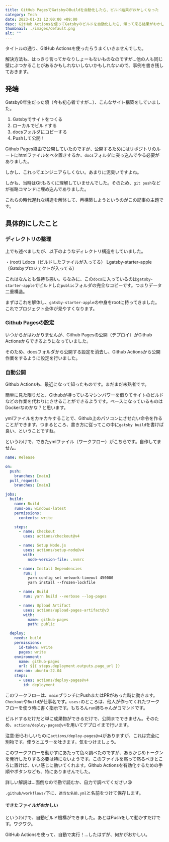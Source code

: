 ```yaml
---
title: GitHub PagesでGatsbyのBuildを自動化したら、ビルド結果がおかしくなった
category: Tech
date: 2023-01-31 12:00:00 +09:00
desc: GitHub Actionsを使ってGatsbyのビルドを自動化したら、帰って来る結果がおかしくなったので解決していきました。
thumbnail: ./images/default.png
alt: ""
---
```

タイトルの通り、GitHub Actionsを使ったらうまくいきませんでした。

解決方法も、はっきり言ってかなりしょーもないものなのですが…他の人も同じ壁にぶつかることがあるかもしれないしないかもしれないので、事例を書き残しておきます。

## 発端

Gatsby0年生だった頃（今も初心者ですが…）、こんなサイト構築をしていました。

1. Gatsbyでサイトをつくる
2. ローカルでビルドする
3. docsフォルダにコピーする
4. Pushして公開！

Github Pages経由で公開していたのですが、公開するためにはリポジトリのルートにhtmlファイルをベタ置きするか、`docs`フォルダに突っ込んでやる必要がありました。

しかし、これってエンジニアらしくない。あまりに泥臭いですよね。

しかも、当時はGitもろくに理解していませんでした。そのため、`git push`などが省略コマンドに埋め込んでありました。

これらの時代遅れな構造を解体して、再構築しようというのがこの記事の主題です。

## 具体的にしたこと

### ディレクトリの整理

上でも述べましたが、以下のようなディレクトリ構造をしていました。

・(root)
Ldocs（ビルドしたファイルが入ってる）
Lgatsby-starter-apple（Gatsbyプロジェクトが入ってる）

これはなんとも気持ち悪い。ちなみに、この`docs`に入っているのは`gatsby-starter-apple`でビルドした`public`フォルダの完全なコピーです。つまりデータ二重構造。

まずはこれを解体し、`gatsby-starter-apple`の中身をrootに持ってきました。これでプロジェクト全体が見やすくなります。

### Github Pagesの設定

いつからかはわかりませんが、Github Pagesの公開（デプロイ）がGithub Actionsからできるようになっていました。

そのため、docsフォルダから公開する設定を消去し、Github Actionsから公開作業をするように設定を行いました。

### 自動公開

Github Actionsも、最近になって知ったものです。まだまだ未熟者です。

簡単に見た限りだと、Githubが持っているマシンパワーを借りてサイトのビルドなどの作業を代わりにさせることができるようです。ベースになっているものはDockerなのかな？と思います。

ymlファイルをカキカキすることで、Github上のパソコンにさせたい命令を作ることができます。つまるところ、書き方に従ってこの中に`gatsby build`を書けば良い、ということですね。


というわけで、できたymlファイル（ワークフロー）がこちらです。自作してません。


```yml
name: Release

on:
  push:
    branches: [main]
  pull_request:
    branches: [main]

jobs:
  build:
    name: Build
    runs-on: windows-latest
    permissions:
      contents: write

    steps:
      - name: Checkout
        uses: actions/checkout@v4

      - name: Setup Node.js
        uses: actions/setup-node@v4
        with:
          node-version-file: .nvmrc

      - name: Install Dependencies
        run: |
          yarn config set network-timeout 450000
          yarn install --frozen-lockfile

      - name: Build
        run: yarn build --verbose --log-pages

      - name: Upload Artifact
        uses: actions/upload-pages-artifact@v3
        with:
          name: github-pages
          path: public

  deploy:
    needs: build
    permissions:
      id-token: write
      pages: write
    environment:
      name: github-pages
      url: ${{ steps.deployment.outputs.page_url }}
    runs-on: ubuntu-22.04
    steps:
      - uses: actions/deploy-pages@v4
        id: deployment
```

このワークフローは、`main`ブランチにPushまたはPRがあった時に動きます。`Checkout`や`Build`が仕事名です。`uses:`のところは、他人が作ってくれたワークフローを使う時に書く指示です。もちろん`run`姉ちゃんがコマンドです。

ビルドするだけだと単に成果物ができるだけで、公開までできません。そのため、`actions/deploy-pages@v4`を用いてデプロイまで行います。

注意:紛らわしいものに`actions/deploy-pages@v4`がありますが、これは完全に別物です。使うとエラーを吐きます。気をつけましょう。

このワークフローを動かすにあたって色々調べたのですが、あらかじめトークンを発行したりする必要は特にないようです。このファイルを黙って然るべきところに置けば、いい感じに動いてくれます。Github Actionsを有効化するための手順やボタンなども、特にありませんでした。

詳しい解説は…面倒なので勘で読むか、自力で調べてください😩

`.github/workflows/`下に、`適当な名前.yml`と名前をつけて保存します。

#### できたファイルがおかしい

というわけで、自動ビルド機構ができました。あとはPushをして動かすだけです。ワクワク。

GitHub Actionsを使って、自動で実行！…したはずが、何かがおかしい。